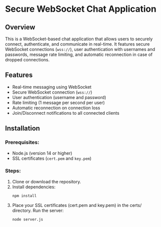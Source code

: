 # Secure WebSocket Chat Application

## Overview

This is a WebSocket-based chat application that allows users to securely connect, authenticate, and communicate in real-time. It features secure WebSocket connections (`wss://`), user authentication with usernames and passwords, message rate limiting, and automatic reconnection in case of dropped connections.

## Features
- Real-time messaging using WebSocket
- Secure WebSocket connection (`wss://`)
- User authentication (username and password)
- Rate limiting (1 message per second per user)
- Automatic reconnection on connection loss
- Join/Disconnect notifications to all connected clients

## Installation

### Prerequisites:
- Node.js (version 14 or higher)
- SSL certificates (`cert.pem` and `key.pem`)

### Steps:
1. Clone or download the repository.
2. Install dependencies:
   ```bash
   npm install
3. Place your SSL certificates (cert.pem and key.pem) in the certs/ directory.
Run the server:
   ```bash
   node server.js

